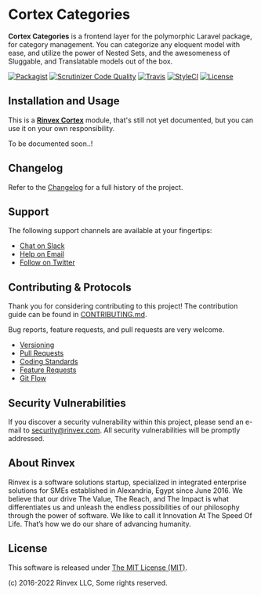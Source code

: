 # Cortex Categories

**Cortex Categories** is a frontend layer for the polymorphic Laravel package, for category management. You can categorize any eloquent model with ease, and utilize the power of Nested Sets, and the awesomeness of Sluggable, and Translatable models out of the box.

[![Packagist](https://img.shields.io/packagist/v/cortex/categories.svg?label=Packagist&style=flat-square)](https://packagist.org/packages/cortex/categories)
[![Scrutinizer Code Quality](https://img.shields.io/scrutinizer/g/rinvex/cortex-categories.svg?label=Scrutinizer&style=flat-square)](https://scrutinizer-ci.com/g/rinvex/cortex-categories/)
[![Travis](https://img.shields.io/travis/rinvex/cortex-categories.svg?label=TravisCI&style=flat-square)](https://travis-ci.org/rinvex/cortex-categories)
[![StyleCI](https://styleci.io/repos/93621137/shield)](https://styleci.io/repos/93621137)
[![License](https://img.shields.io/packagist/l/cortex/categories.svg?label=License&style=flat-square)](https://github.com/rinvex/cortex-categories/blob/develop/LICENSE)


## Installation and Usage

This is a **[Rinvex Cortex](https://github.com/rinvex/cortex)** module, that's still not yet documented, but you can use it on your own responsibility.

To be documented soon..!


## Changelog

Refer to the [Changelog](CHANGELOG.md) for a full history of the project.


## Support

The following support channels are available at your fingertips:

- [Chat on Slack](https://bit.ly/rinvex-slack)
- [Help on Email](mailto:help@rinvex.com)
- [Follow on Twitter](https://twitter.com/rinvex)


## Contributing & Protocols

Thank you for considering contributing to this project! The contribution guide can be found in [CONTRIBUTING.md](CONTRIBUTING.md).

Bug reports, feature requests, and pull requests are very welcome.

- [Versioning](CONTRIBUTING.md#versioning)
- [Pull Requests](CONTRIBUTING.md#pull-requests)
- [Coding Standards](CONTRIBUTING.md#coding-standards)
- [Feature Requests](CONTRIBUTING.md#feature-requests)
- [Git Flow](CONTRIBUTING.md#git-flow)


## Security Vulnerabilities

If you discover a security vulnerability within this project, please send an e-mail to [security@rinvex.com](security@rinvex.com). All security vulnerabilities will be promptly addressed.


## About Rinvex

Rinvex is a software solutions startup, specialized in integrated enterprise solutions for SMEs established in Alexandria, Egypt since June 2016. We believe that our drive The Value, The Reach, and The Impact is what differentiates us and unleash the endless possibilities of our philosophy through the power of software. We like to call it Innovation At The Speed Of Life. That’s how we do our share of advancing humanity.


## License

This software is released under [The MIT License (MIT)](LICENSE).

(c) 2016-2022 Rinvex LLC, Some rights reserved.
